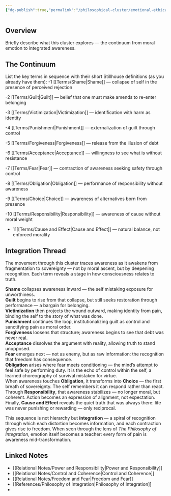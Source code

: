 ```yaml
---
{"dg-publish":true,"permalink":"/philosophical-cluster/emotional-ethical-cluster/","tags":["cluster","meta","emotional-ethical","stillhouse","philosophy"]}
---
```



## Overview
Briefly describe what this cluster explores — the continuum from moral emotion to integrated awareness.

## The Continuum
List the key terms in sequence with their short Stillhouse definitions (as you already have them):
-1 [[Terms/Shame\|Shame]] — collapse of self in the presence of perceived rejection
    
-2 [[Terms/Guilt\|Guilt]] — belief that one must make amends to re-enter belonging
    
-3 [[Terms/Victimization\|Victimization]] — identification with harm as identity
    
-4 [[Terms/Punishment\|Punishment]] — externalization of guilt through control
    
-5 [[Terms/Forgiveness\|Forgiveness]] — release from the illusion of debt
    
-6 [[Terms/Acceptance\|Acceptance]] — willingness to see what is without resistance
    
-7 [[Terms/Fear\|Fear]] — contraction of awareness seeking safety through control
    
-8 [[Terms/Obligation\|Obligation]] — performance of responsibility without awareness
    
-9 [[Terms/Choice\|Choice]] — awareness of alternatives born from presence
    
-10 [[Terms/Responsibility\|Responsibility]] — awareness of cause without moral weight
    
- 11[[Terms/Cause and Effect\|Cause and Effect]] — natural balance, not enforced morality

## Integration Thread

The movement through this cluster traces awareness as it awakens from fragmentation to sovereignty — not by moral ascent, but by deepening recognition. Each term reveals a stage in how consciousness relates to truth.

**Shame** collapses awareness inward — the self mistaking exposure for unworthiness.  
**Guilt** begins to rise from that collapse, but still seeks restoration through performance — a bargain for belonging.  
**Victimization** then projects the wound outward, making identity from pain, binding the self to the story of what was done.  
**Punishment** continues the loop, institutionalizing guilt as control and sanctifying pain as moral order.  
**Forgiveness** loosens that structure; awareness begins to see that debt was never real.  
**Acceptance** dissolves the argument with reality, allowing truth to stand unopposed.  
**Fear** emerges next — not as enemy, but as raw information: the recognition that freedom has consequence.  
**Obligation** arises where fear meets conditioning — the mind’s attempt to feel safe by performing duty. It is the echo of control within the self, a learned choreography of survival mistaken for virtue.  
When awareness touches **Obligation**, it transforms into **Choice** — the first breath of sovereignty. The self remembers it can respond rather than react.  
Through **Responsibility**, that awareness stabilizes — no longer moral, but coherent. Action becomes an expression of alignment, not expectation.  
Finally, **Cause and Effect** reveals the quiet truth that was always there: life was never punishing or rewarding — only reciprocal.  

This sequence is not hierarchy but **integration** — a spiral of recognition through which each distortion becomes information, and each contraction gives rise to freedom. When seen through the lens of *The Philosophy of Integration*, emotion itself becomes a teacher: every form of pain is awareness mid-transformation.


## Linked Notes
- [[Relational Notes/Power and Responsibility\|Power and Responsibility]]  
- [[Relational Notes/Control and Coherence\|Control and Coherence]]  
- [[Relational Notes/Freedom and Fear\|Freedom and Fear]]  
- [[References/Philosophy of Integration\|Philosophy of Integration]]
-

